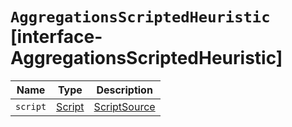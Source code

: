 # `AggregationsScriptedHeuristic` [interface-AggregationsScriptedHeuristic]

| Name | Type | Description |
| - | - | - |
| `script` | [Script](./Script.md) | [ScriptSource](./ScriptSource.md) | &nbsp; |
